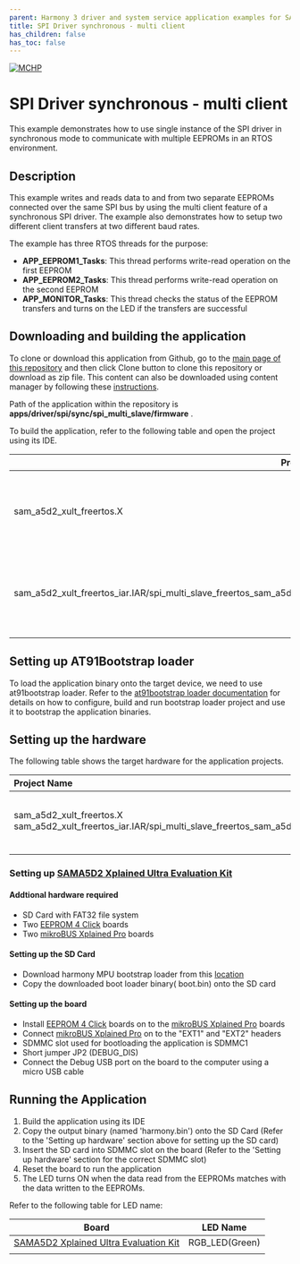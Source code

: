 ```yaml
---
parent: Harmony 3 driver and system service application examples for SAM A5D2 family
title: SPI Driver synchronous - multi client 
has_children: false
has_toc: false
---
```


[![MCHP](https://www.microchip.com/ResourcePackages/Microchip/assets/dist/images/logo.png)](https://www.microchip.com)

# SPI Driver synchronous - multi client

This example demonstrates how to use single instance of the SPI driver in synchronous mode to communicate with multiple EEPROMs in an RTOS environment.

## Description

This example writes and reads data to and from two separate EEPROMs connected over the same SPI bus by using the multi client feature of a synchronous SPI driver. The example also demonstrates how to setup two different client transfers at two different baud rates.

The example has three RTOS threads for the purpose:

- **APP_EEPROM1_Tasks**: This thread performs write-read operation on the first EEPROM
- **APP_EEPROM2_Tasks**: This thread performs write-read operation on the second EEPROM
- **APP_MONITOR_Tasks**: This thread checks the status of the EEPROM transfers and turns on the LED if the transfers are successful

## Downloading and building the application

To clone or download this application from Github, go to the [main page of this repository](https://github.com/Microchip-MPLAB-Harmony/core_apps_sam_a5d2) and then click Clone button to clone this repository or download as zip file.
This content can also be downloaded using content manager by following these [instructions](https://github.com/Microchip-MPLAB-Harmony/contentmanager/wiki).

Path of the application within the repository is **apps/driver/spi/sync/spi_multi_slave/firmware** .

To build the application, refer to the following table and open the project using its IDE.

| Project Name      | Description                                    |
| ----------------- | ---------------------------------------------- |
| sam_a5d2_xult_freertos.X | MPLABX project for [SAMA5D2 Xplained Ultra Evaluation Kit](https://www.microchip.com/DevelopmentTools/ProductDetails/ATSAMA5D2C-XULT) |
| sam_a5d2_xult_freertos_iar.IAR/spi_multi_slave_freertos_sam_a5d2_xult_freertos.eww/spi_multi_slave_freertos_sam_a5d2_xult_freertos.eww | IAR project for [SAMA5D2 Xplained Ultra Evaluation Kit](https://www.microchip.com/DevelopmentTools/ProductDetails/ATSAMA5D2C-XULT) |
|||

## Setting up AT91Bootstrap loader

To load the application binary onto the target device, we need to use at91bootstrap loader. Refer to the [at91bootstrap loader documentation](../../../../docs/readme_bootstrap.md) for details on how to configure, build and run bootstrap loader project and use it to bootstrap the application binaries.

## Setting up the hardware

The following table shows the target hardware for the application projects.

| Project Name| Board|
|:---------|:---------:|
| sam_a5d2_xult_freertos.X <br> sam_a5d2_xult_freertos_iar.IAR/spi_multi_slave_freertos_sam_a5d2_xult_freertos.eww/spi_multi_slave_freertos_sam_a5d2_xult_freertos.eww | [SAMA5D2 Xplained Ultra Evaluation Kit](https://www.microchip.com/DevelopmentTools/ProductDetails/ATSAMA5D2C-XULT) |
|||

### Setting up [SAMA5D2 Xplained Ultra Evaluation Kit](https://www.microchip.com/DevelopmentTools/ProductDetails/ATSAMA5D2C-XULT)

#### Addtional hardware required

- SD Card with FAT32 file system
- Two [EEPROM 4 Click](https://www.mikroe.com/eeprom-4-click) boards
- Two [mikroBUS Xplained Pro](https://www.microchip.com/developmenttools/ProductDetails/ATMBUSADAPTER-XPRO) boards

#### Setting up the SD Card

- Download harmony MPU bootstrap loader from this [location](firmware/at91bootstrap_sam_a5d2_xult_freertos.X/binaries/boot.bin)
- Copy the downloaded boot loader binary( boot.bin) onto the SD card

#### Setting up the board

- Install [EEPROM 4 Click](https://www.mikroe.com/eeprom-4-click) boards on to the [mikroBUS Xplained Pro](https://www.microchip.com/developmenttools/ProductDetails/ATMBUSADAPTER-XPRO) boards
- Connect [mikroBUS Xplained Pro](https://www.microchip.com/developmenttools/ProductDetails/ATMBUSADAPTER-XPRO) on to the "EXT1" and "EXT2" headers
- SDMMC slot used for bootloading the application is SDMMC1
- Short jumper JP2 (DEBUG_DIS)
- Connect the Debug USB port on the board to the computer using a micro USB cable

## Running the Application

1. Build the application using its IDE
2. Copy the output binary (named 'harmony.bin') onto the SD Card (Refer to the 'Setting up hardware' section above for setting up the SD card)
3. Insert the SD card into SDMMC slot on the board (Refer to the 'Setting up hardware' section for the correct SDMMC slot)
4. Reset the board to run the application
5. The LED turns ON when the data read from the EEPROMs matches with the data written to the EEPROMs.

Refer to the following table for LED name:

| Board | LED Name |
| ----- | -------- |
|  [SAMA5D2 Xplained Ultra Evaluation Kit](https://www.microchip.com/DevelopmentTools/ProductDetails/ATSAMA5D2C-XULT)  | RGB_LED(Green) |
|||
